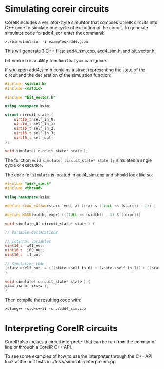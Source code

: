 # Simulating coreir circuits

CoreIR includes a Verilator-style simulator that compiles CoreIR circuits into
C++ code to simulate one cycle of execution of the circuit. To generate simulator
code for add4.json enter the command:

`>./bin/simulator -i examples/add4.json`

This will generate 3 C++ files: add4_sim.cpp, add4_sim.h, and bit_vector.h.

bit_vector.h is a utility function that you can ignore.

If you open add4_sim.h contains a struct representing the state of the circuit
and the declaration of the simulation function:

```cpp
#include <stdint.h>
#include <cstdio>

#include "bit_vector.h"

using namespace bsim;

struct circuit_state {
	uint16_t self_in_0;
	uint16_t self_in_1;
	uint16_t self_in_2;
	uint16_t self_in_3;
	uint16_t self_out;
};

void simulate( circuit_state* state );

```

The function ``` void simulate( circuit_state* state ); ``` simulates a single cycle
of execution.

The code for ```simulate``` is located in add4_sim.cpp and should look like so:

```cpp
#include "add4_sim.h"
#include <thread>

using namespace bsim;

#define SIGN_EXTEND(start, end, x) (((x) & ((1ULL << (start)) - 1)) | (((x) & (1ULL << ((start) - 1))) ? (((1ULL << ((end) - (start))) - 1) << (start)) : 0))

#define MASK(width, expr) (((1ULL << (width)) - 1) & ((expr)))

void simulate_0( circuit_state* state ) {

// Variable declarations

// Internal variables
uint16_t  i01_out;
uint16_t  i00_out;
uint16_t  i1_out;

// Simulation code
(state->self_out) = (((state->self_in_0) + (state->self_in_1)) + ((state->self_in_2) + (state->self_in_3)));
}

void simulate( circuit_state* state ) {
simulate_0( state );
}

```

Then compile the resulting code with:

`>clang++ -std=c++11 -c ./add4_sim.cpp`

# Interpreting CoreIR circuits

CoreIR also inclues a circuit interpreter that can be run from the command line or
through a CoreIR C++ API.

To see some examples of how to use the interpreter through the C++ API
look at the unit tests in ./tests/simulator/interpreter.cpp